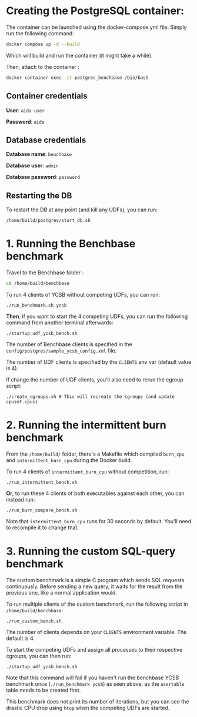 # Creating the PostgreSQL container:

The container can be launched using the docker-compose.yml file. Simply run the following command:

```bash
docker compose up -d --build
```

Which will build and run the container (it might take a while).

Then, attach to the container :

```bash
docker container exec -it postgres_benchbase /bin/bash
```

## Container credentials 


**User**: `aida-user`


**Password**: `aida`


## Database credentials

**Database name**: `benchbase`


**Database user**: `admin`


**Database password**: `password`

## Restarting the DB

To restart the DB at any point (and kill any UDFs), you can run:

```
/home/build/postgres/start_db.sh
```



# 1. Running the Benchbase benchmark

Travel to the Benchbase folder :

```bash
cd /home/build/benchbase
```

To run 4 clients of YCSB without competing UDFs, you can run:

```
./run_benchmark.sh ycsb
```

**Then**, if you want to start the 4 competing UDFs, you can run the following command from another terminal afterwards:

```
./startup_udf_ycsb_bench.sh
```

The number of Benchbase clients is specified in the `config/postgres/sample_ycsb_config.xml` file.

The number of UDF clients is specified by the `CLIENTS` env var (default value is 4).

If change the number of UDF clients, you'll also need to rerun the cgroup script:

```
./create_cgroups.sh # This will recreate the cgroups (and update cpuset.cpus)
```



# 2. Running the intermittent burn benchmark

From the `/home/build/` folder, there's a Makefile which compiled `burn_cpu` and `intermittent_burn_cpu` during the Docker build.


To run 4 clients of `intermittent_burn_cpu` without competition, run:

```
./run_intermittent_bench.sh
``` 

**Or**, to run these 4 clients of both executables against each other, you can instead run:

```
./run_burn_compare_bench.sh
```


Note that `intermittent_burn_cpu` runs for 30 seconds by default. You'll need to recompile it to change that.


# 3. Running the custom SQL-query benchmark

The custom benchmark is a simple C program which sends SQL requests continuously. Before sending a new query, it waits for the result from the previous one, like a normal application would.

To run multiple clients of the custom benchmark, run the following script in `/home/build/benchbase`:

```
./run_custom_bench.sh
```

The number of clients depends on your `CLIENTS` environment variable. The default is 4.

To start the competing UDFs and assign all processes to their respective cgroups, you can then run:

```
./startup_udf_ycsb_bench.sh
```

Note that this command will fail if you haven't run the benchbase YCSB benchmark once (`./run_benchmark ycsb`) as seen above, as the `usertable` table needs to be created first.


This benchmark does not print its number of iterations, but you can see the drastic CPU drop using `htop` when the competing UDFs are started.